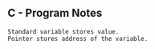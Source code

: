 ## C - Program Notes

```
Standard variable stores value.
Pointer stores address of the variable.
```
